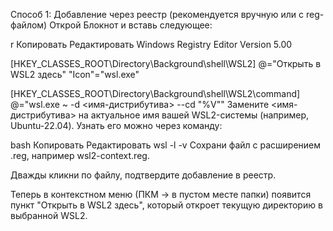 Способ 1: Добавление через реестр (рекомендуется вручную или с reg-файлом)
Открой Блокнот и вставь следующее:

r
Копировать
Редактировать
Windows Registry Editor Version 5.00

[HKEY_CLASSES_ROOT\Directory\Background\shell\WSL2]
@="Открыть в WSL2 здесь"
"Icon"="wsl.exe"

[HKEY_CLASSES_ROOT\Directory\Background\shell\WSL2\command]
@="wsl.exe ~ -d <имя-дистрибутива> --cd \"%V\""
Замените <имя-дистрибутива> на актуальное имя вашей WSL2-системы (например, Ubuntu-22.04). Узнать его можно через команду:

bash
Копировать
Редактировать
wsl -l -v
Сохрани файл с расширением .reg, например wsl2-context.reg.

Дважды кликни по файлу, подтвердите добавление в реестр.

Теперь в контекстном меню (ПКМ → в пустом месте папки) появится пункт "Открыть в WSL2 здесь", который откроет текущую директорию в выбранной WSL2.